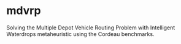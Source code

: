 # mdvrp

Solving the Multiple Depot Vehicle Routing Problem with Intelligent Waterdrops metaheuristic using the Cordeau benchmarks.
